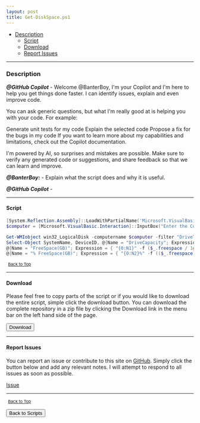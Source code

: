 ```yaml
---
layout: post
title: Get-DiskSpace.ps1
---
```


- [Description](#description)
  - [Script](#script)
  - [Download](#download)
  - [Report Issues](#report-issues)

---

### Description

**_@GitHub Copilot_** - Welcome @BanterBoy, I'm your Copilot and I'm here to help you get things done faster. I can identify issues, explain and even improve code.

You can ask generic questions, but what I'm really good at is helping you with your code. For example:

Generate unit tests for my code
Explain the selected code
Propose a fix for the bugs in my code
If you want to learn more about my capabilities and limitations, check out the Copilot documentation.

I'm powered by AI, so surprises and mistakes are possible. Make sure to verify any generated code or suggestions, and share feedback so that we can learn and improve.

**_@BanterBoy:_** - Explain what the script does and why it is useful.

**_@GitHub Copilot_** -

---

#### Script

```powershell
[System.Reflection.Assembly]::LoadWithPartialName('Microsoft.VisualBasic') | Out-Null
$computer = [Microsoft.VisualBasic.Interaction]::InputBox("Enter the ComputerName ", "ComputerName ")

Get-WMIobject win32_LogicalDisk -computername $computer -filter "DriveType=3" |
Select-Object SystemName, DeviceID, @{Name = "DriveCapacity"; Expression = { "{0:N1}" -f ($_.size / 1gb) } }, `
@{Name = "FreeSpace(GB)"; Expression = { "{0:N1}" -f ($_.freespace / 1gb) } }, `
@{Name = "% FreeSpace(GB)"; Expression = { "{0:N2}%" -f (($_.freespace / $_.size) * 100) } }
```

<span style="font-size:11px;"><a href="#"><i class="fas fa-caret-up" aria-hidden="true" style="color: white; margin-right:5px;"></i>Back to Top</a></span>

---

#### Download

Please feel free to copy parts of the script or if you would like to download the entire script, simple click the download button. You can download the complete repository in a zip file by clicking the Download link in the menu bar on the left hand side of the page.

<button class="btn" type="submit" onclick="window.open('/PowerShell/scripts/information/Get-DiskSpace.ps1')">
    <i class="fa fa-cloud-download-alt">
    </i>
        Download
</button>

---

#### Report Issues

You can report an issue or contribute to this site on <a href="https://github.com/BanterBoy/scripts-blog/issues">GitHub</a>. Simply click the button below and add any relevant notes. I will attempt to respond to all issues as soon as possible.

<!-- Place this tag where you want the button to render. -->

<a class="github-button" href="https://github.com/BanterBoy/scripts-blog/issues/new?title=Get-DiskSpace.ps1&body=There is a problem with this function. Please find details below." data-show-count="true" aria-label="Issue BanterBoy/scripts-blog on GitHub">Issue</a>

---

<span style="font-size:11px;"><a href="#"><i class="fas fa-caret-up" aria-hidden="true" style="color: white; margin-right:5px;"></i>Back to Top</a></span>

<a href="/menu/_pages/scripts.html">
    <button class="btn">
        <i class='fas fa-reply'>
        </i>
            Back to Scripts
    </button>
</a>

[1]: http://ecotrust-canada.github.io/markdown-toc
[2]: https://github.com/googlearchive/code-prettify
